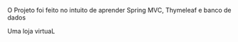 O Projeto foi feito no intuito de aprender Spring MVC, Thymeleaf e banco de dados

Uma loja virtuaL
